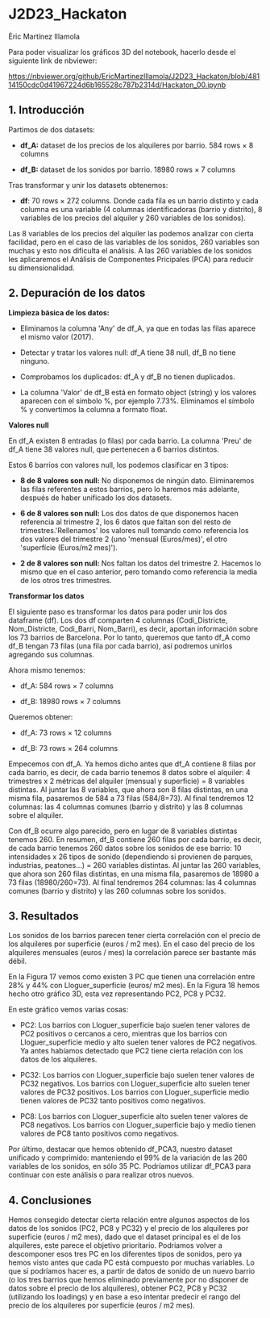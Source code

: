# J2D23_Hackaton

Èric Martínez Illamola

Para poder visualizar los gráficos 3D del notebook, hacerlo desde el siguiente link de nbviewer:

https://nbviewer.org/github/EricMartinezIllamola/J2D23_Hackaton/blob/48114150cdc0d41967224d6b165528c787b2314d/Hackaton_00.ipynb

## 1. Introducción

Partimos de dos datasets:

- **df_A:** dataset de los precios de los alquileres por barrio. 584 rows × 8 columns

- **df_B:** dataset de los sonidos por barrio. 18980 rows × 7 columns

Tras transformar y unir los datasets obtenemos:

- **df**: 70 rows × 272 columns. Donde cada fila es un barrio distinto y cada columna es una variable (4 columnas identificadoras (barrio y distrito), 8 variables de los precios del alquiler y 260 variables de los sonidos).

Las 8 variables de los precios del alquiler las podemos analizar con cierta facilidad, pero en el caso de las variables de los sonidos, 260 variables son muchas y esto nos dificulta el análisis. A las 260 variables de los sonidos les aplicaremos el Análisis de Componentes Pricipales (PCA) para reducir su dimensionalidad.

## 2. Depuración de los datos

**Limpieza básica de los datos:**

- Eliminamos la columna 'Any' de df_A, ya que en todas las filas aparece el mismo valor (2017).

- Detectar y tratar los valores null: df_A tiene 38 null, df_B no tiene ninguno.

- Comprobamos los duplicados: df_A y df_B no tienen duplicados.

- La columna 'Valor' de df_B está en formato object (string) y los valores aparecen con el símbolo %, por ejemplo 7.73%. Eliminamos el símbolo % y convertimos la columna a formato float.

**Valores null**

En df_A existen 8 entradas (o filas) por cada barrio. La columna 'Preu' de df_A tiene 38 valores null, que pertenecen a 6 barrios distintos. 

Estos 6 barrios con valores null, los podemos clasificar en 3 tipos:

- **8 de 8 valores son null:** No disponemos de ningún dato. Eliminaremos las filas referentes a estos barrios, pero lo haremos más adelante, después de haber unificado los dos datasets. 

- **6 de 8 valores son null:** Los dos datos de que disponemos hacen referencia al trimestre 2, los 6 datos que faltan son del resto de trimestres.'Rellenamos' los valores null tomando como referencia los dos valores del trimestre 2 (uno 'mensual (Euros/mes)', el otro 'superfície (Euros/m2 mes)').

- **2 de 8 valores son null:** Nos faltan los datos del trimestre 2. Hacemos lo mismo que en el caso anterior, pero tomando como referencia la media de los otros tres trimestres.

**Transformar los datos**

El siguiente paso es transformar los datos para poder unir los dos dataframe (df). Los dos df comparten 4 columnas (Codi_Districte, Nom_Districte, Codi_Barri, Nom_Barri), es decir, aportan información sobre los 73 barrios de Barcelona. Por lo tanto, queremos que tanto df_A como df_B tengan 73 filas (una fila por cada barrio), así podremos unirlos agregando sus columnas.

Ahora mismo tenemos:

- df_A: 584 rows × 7 columns

- df_B: 18980 rows × 7 columns

Queremos obtener:

- df_A: 73 rows × 12 columns

- df_B: 73 rows × 264 columns

Empecemos con df_A. Ya hemos dicho antes que df_A contiene 8 filas por cada barrio, es decir, de cada barrio tenemos 8 datos sobre el alquiler: 4 trimestres x 2 métricas del alquiler (mensual y superficie) = 8 variables distintas. Al juntar las 8 variables, que ahora son 8 filas distintas, en una misma fila, pasaremos de 584 a 73 filas (584/8=73). Al final tendremos 12 columnas: las 4 columnas comunes (barrio y distrito) y las 8 columnas sobre el alquiler.

Con df_B ocurre algo parecido, pero en lugar de 8 variables distintas tenemos 260. En resumen, df_B contiene 260 filas por cada barrio, es decir, de cada barrio tenemos 260 datos sobre los sonidos de ese barrio: 10 intensidades x 26 tipos de sonido (dependiendo si provienen de parques, industrias, peatones...) = 260 variables distintas. Al juntar las 260 variables, que ahora son 260 filas distintas, en una misma fila, pasaremos de 18980 a 73 filas (18980/260=73). Al final tendremos 264 columnas: las 4 columnas comunes (barrio y distrito) y las 260 columnas sobre los sonidos.

## 3. Resultados

Los sonidos de los barrios parecen tener cierta correlación con el precio de los alquileres por superficie (euros / m2 mes). En el caso del precio de los alquileres mensuales (euros / mes) la correlación parece ser bastante más débil. 

En la Figura 17 vemos como existen 3 PC que tienen una correlación entre 28% y 44% con Lloguer_superficie (euros/ m2 mes). En la Figura 18 hemos hecho otro gráfico 3D, esta vez representando PC2, PC8 y PC32. 

En este gráfico vemos varias cosas:

- PC2: Los barrios con Lloguer_superficie bajo suelen tener valores de PC2 positivos o cercanos a cero, mientras que los barrios con Lloguer_superficie medio y alto suelen tener valores de PC2 negativos. Ya antes habíamos detectado que PC2 tiene cierta relación con los datos de los alquileres.

- PC32: Los barrios con Lloguer_superficie bajo suelen tener valores de PC32 negativos. Los barrios con Lloguer_superficie alto suelen tener valores de PC32 positivos. Los barrios con Lloguer_superficie medio tienen valores de PC32 tanto positivos como negativos.

- PC8: Los barrios con Lloguer_superficie alto suelen tener valores de PC8 negativos. Los barrios con Lloguer_superficie bajo y medio tienen valores de PC8 tanto positivos como negativos.

Por último, destacar que hemos obtenido df_PCA3, nuestro dataset unificado y comprimido: manteniendo el 99% de la variación de las 260 variables de los sonidos, en sólo 35 PC. Podríamos utilizar df_PCA3 para continuar con este análisis o para realizar otros nuevos. 

## 4. Conclusiones

Hemos consegido detectar cierta relación entre algunos aspectos de los datos de los sonidos (PC2, PC8 y PC32) y el precio de los alquileres por superficie (euros / m2 mes), dado que el dataset principal es el de los alquileres, este parece el objetivo prioritario. Podriamos volver a descomponer esos tres PC en los diferentes tipos de sonidos, pero ya hemos visto antes que cada PC está compuesto por muchas variables. Lo que sí podríamos hacer es, a partir de datos de sonido de un nuevo barrio (o los tres barrios que hemos eliminado previamente por no disponer de datos sobre el precio de los alquileres), obtener PC2, PC8 y PC32 (utilizando los loadings) y en base a eso intentar predecir el rango del precio de los alquileres por superficie (euros / m2 mes). 